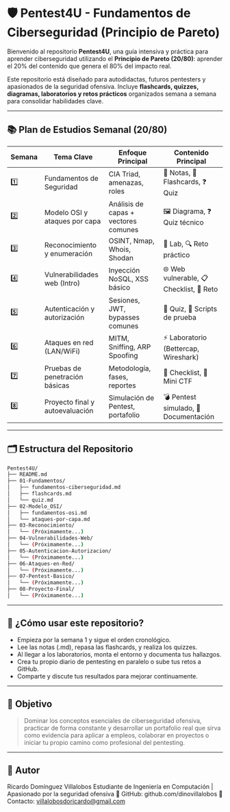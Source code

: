 # 🛡️ Pentest4U - Fundamentos de Ciberseguridad (Principio de Pareto)

Bienvenido al repositorio **Pentest4U**, una guía intensiva y práctica para aprender ciberseguridad utilizando el **Principio de Pareto (20/80)**: aprender el 20% del contenido que genera el 80% del impacto real.

Este repositorio está diseñado para autodidactas, futuros pentesters y apasionados de la seguridad ofensiva. Incluye **flashcards, quizzes, diagramas, laboratorios y retos prácticos** organizados semana a semana para consolidar habilidades clave.

---

## 📚 Plan de Estudios Semanal (20/80)

| Semana | Tema Clave                          | Enfoque Principal                           | Contenido Principal                      |
|--------|-------------------------------------|---------------------------------------------|------------------------------------------|
| 1️⃣     | Fundamentos de Seguridad            | CIA Triad, amenazas, roles                  | 📄 Notas, 🧠 Flashcards, ❓ Quiz           |
| 2️⃣     | Modelo OSI y ataques por capa       | Análisis de capas + vectores comunes        | 🖼️ Diagrama, ❓ Quiz técnico              |
| 3️⃣     | Reconocimiento y enumeración        | OSINT, Nmap, Whois, Shodan                  | 🧪 Lab, 🔍 Reto práctico                  |
| 4️⃣     | Vulnerabilidades web (Intro)        | Inyección NoSQL, XSS básico                 | 🌐 Web vulnerable, 📋 Checklist, 🧩 Reto  |
| 5️⃣     | Autenticación y autorización        | Sesiones, JWT, bypasses comunes             | 🔐 Quiz, 🔄 Scripts de prueba             |
| 6️⃣     | Ataques en red (LAN/WiFi)           | MITM, Sniffing, ARP Spoofing                | ⚡ Laboratorio (Bettercap, Wireshark)     |
| 7️⃣     | Pruebas de penetración básicas      | Metodología, fases, reportes                | 📝 Checklist, 🧠 Mini CTF                 |
| 8️⃣     | Proyecto final y autoevaluación     | Simulación de Pentest, portafolio           | 💣 Pentest simulado, 📁 Documentación     |

---

## 🗂️ Estructura del Repositorio

```bash
Pentest4U/
├── README.md
├── 01-Fundamentos/
│   ├── fundamentos-ciberseguridad.md
│   ├── flashcards.md
│   └── quiz.md
├── 02-Modelo_OSI/
│   ├── fundamentos-osi.md
│   └── ataques-por-capa.md
├── 03-Reconocimiento/
│   └── (Próximamente...)
├── 04-Vulnerabilidades-Web/
│   └── (Próximamente...)
├── 05-Autenticacion-Autorizacion/
│   └── (Próximamente...)
├── 06-Ataques-en-Red/
│   └── (Próximamente...)
├── 07-Pentest-Basico/
│   └── (Próximamente...)
├── 08-Proyecto-Final/
│   └── (Próximamente...)
```
---

## 🚀 ¿Cómo usar este repositorio?
- Empieza por la semana 1 y sigue el orden cronológico.
- Lee las notas (.md), repasa las flashcards, y realiza los quizzes.
- Al llegar a los laboratorios, monta el entorno y documenta tus hallazgos.
- Crea tu propio diario de pentesting en paralelo o sube tus retos a GitHub.
- Comparte y discute tus resultados para mejorar continuamente.
---

##  🎯 Objetivo
> Dominar los conceptos esenciales de ciberseguridad ofensiva, practicar de forma constante y desarrollar un portafolio real que sirva como evidencia para aplicar a empleos, colaborar en proyectos o iniciar tu propio camino como profesional del pentesting.
---

## 🔗 Autor
Ricardo Domínguez Villalobos
Estudiante de Ingeniería en Computación | Apasionado por la seguridad ofensiva
💼 GitHub: github.com/dinovillalobos
📧 Contacto: villalobosdoricardo@gmail.com 
